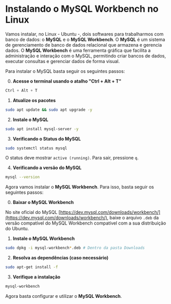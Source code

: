 # Instalando o MySQL Workbench no Linux

Vamos instalar, no Linux - Ubuntu -, dois softwares para trabalharmos com banco de dados: o **MySQL** e o **MySQL Workbench**. O **MySQL** é um sistema de gerenciamento de banco de dados relacional que armazena e gerencia dados. O **MySQL Workbench** é uma ferramenta gráfica que facilita a administração e interação com o MySQL, permitindo criar bancos de dados, executar consultas e gerenciar dados de forma visual.

Para instalar o MySQL basta seguir os seguintes passos:

0. **Acesse o terminal usando o atalho "Ctrl + Alt + T"**
```scss
Ctrl + Alt + T
```

1. **Atualize os pacotes**
```bash
sudo apt update && sudo apt upgrade -y
```

2. **Instale o MySQL**
```bash
sudo apt install mysql-server -y
```

3. **Verificando o Status do MySQL**
```bash
sudo systemctl status mysql
```

O status deve mostrar `active (running)`. Para sair, pressione `q`.

4. **Verificando a versão do MySQL**
```bash
mysql --version
```


Agora vamos instalar o **MySQL Workbench**. Para isso, basta seguir os seguintes passos:

0. **Baixar o MySQL Workbench**

No site oficial do MySQL [https://dev.mysql.com/downloads/workbench/](https://dev.mysql.com/downloads/workbench/), baixe o arquivo `.deb` da versão compatível do MySQL Workbench compatível com a sua distribuição do Ubuntu.

1. **Instale o MySQL Workbench**
```bash
sudo dpkg -i mysql-workbench*.deb # Dentro da pasta Downloads 
```

2. **Resolva as dependências (caso necessário)**
```bash
sudo apt-get install -f
```

3. **Verifique a instalação**
```bash
mysql-workbench
```

Agora basta configurar e utilizar o **MySQL Workbench**.
